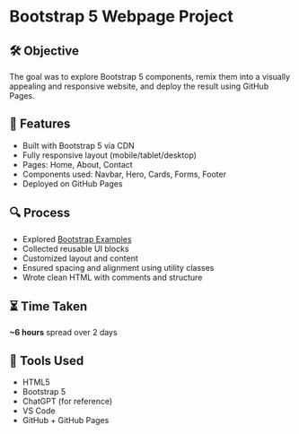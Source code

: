 # Bootstrap 5 Webpage Project

## 🛠️ Objective
The goal was to explore Bootstrap 5 components, remix them into a visually appealing and responsive website, and deploy the result using GitHub Pages.

## 🧱 Features
- Built with Bootstrap 5 via CDN
- Fully responsive layout (mobile/tablet/desktop)
- Pages: Home, About, Contact
- Components used: Navbar, Hero, Cards, Forms, Footer
- Deployed on GitHub Pages

## 🔍 Process
- Explored [Bootstrap Examples](https://getbootstrap.com/docs/5.3/examples/)
- Collected reusable UI blocks
- Customized layout and content
- Ensured spacing and alignment using utility classes
- Wrote clean HTML with comments and structure

## ⏳ Time Taken
**~6 hours** spread over 2 days

## 🤖 Tools Used
- HTML5
- Bootstrap 5
- ChatGPT (for reference)
- VS Code
- GitHub + GitHub Pages

